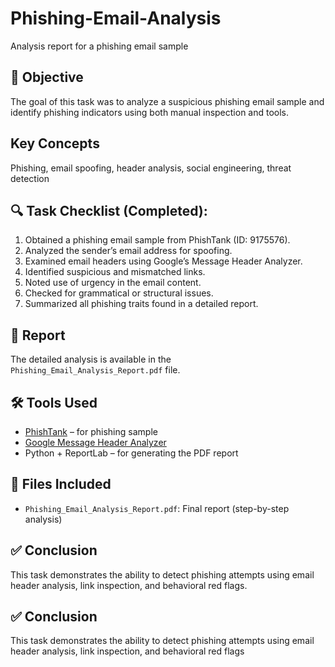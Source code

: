 # Phishing-Email-Analysis
Analysis report for a phishing email sample


## 📌 Objective
The goal of this task was to analyze a suspicious phishing email sample and identify phishing indicators using both manual inspection and tools.

## Key Concepts
Phishing, email spoofing, header analysis, social engineering, threat detection

## 🔍 Task Checklist (Completed):
1. Obtained a phishing email sample from PhishTank (ID: 9175576).
2. Analyzed the sender’s email address for spoofing.
3. Examined email headers using Google’s Message Header Analyzer.
4. Identified suspicious and mismatched links.
5. Noted use of urgency in the email content.
6. Checked for grammatical or structural issues.
7. Summarized all phishing traits found in a detailed report.

## 🧾 Report
The detailed analysis is available in the `Phishing_Email_Analysis_Report.pdf` file.

## 🛠 Tools Used
- [PhishTank](https://www.phishtank.com) – for phishing sample
- [Google Message Header Analyzer](https://toolbox.googleapps.com/apps/messageheader/)
- Python + ReportLab – for generating the PDF report

## 📁 Files Included
- `Phishing_Email_Analysis_Report.pdf`: Final report (step-by-step analysis)

## ✅ Conclusion
This task demonstrates the ability to detect phishing attempts using email header analysis, link inspection, and behavioral red flags.

## ✅ Conclusion
This task demonstrates the ability to detect phishing attempts using email header analysis, link inspection, and behavioral red flags
